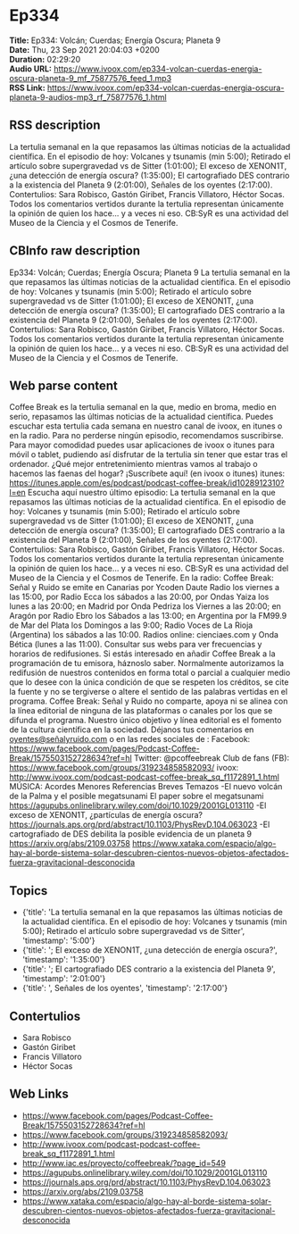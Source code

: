 # Ep334  
**Title:** Ep334: Volcán; Cuerdas; Energía Oscura; Planeta 9  
**Date:** Thu, 23 Sep 2021 20:04:03 +0200  
**Duration:** 02:29:20  
**Audio URL:** https://www.ivoox.com/ep334-volcan-cuerdas-energia-oscura-planeta-9_mf_75877576_feed_1.mp3  
**RSS Link:** https://www.ivoox.com/ep334-volcan-cuerdas-energia-oscura-planeta-9-audios-mp3_rf_75877576_1.html  

## RSS description
La tertulia semanal en la que repasamos las últimas noticias de la actualidad científica. En el episodio de hoy: Volcanes y tsunamis (min 5:00); Retirado el artículo sobre supergravedad vs de Sitter (1:01:00); El exceso de XENON1T, ¿una detección de energía oscura? (1:35:00); El cartografiado DES contrario a la existencia del Planeta 9 (2:01:00), Señales de los oyentes (2:17:00). Contertulios: Sara Robisco, Gastón Giribet, Francis Villatoro, Héctor Socas. Todos los comentarios vertidos durante la tertulia representan únicamente la opinión de quien los hace... y a veces ni eso. CB:SyR es una actividad del Museo de la Ciencia y el Cosmos de Tenerife.

## CBInfo raw description
Ep334: Volcán; Cuerdas; Energía Oscura; Planeta 9
La tertulia semanal en la que repasamos las últimas noticias de la actualidad científica. En el episodio de hoy: Volcanes y tsunamis (min 5:00); Retirado el artículo sobre supergravedad vs de Sitter (1:01:00); El exceso de XENON1T, ¿una detección de energía oscura? (1:35:00); El cartografiado DES contrario a la existencia del Planeta 9 (2:01:00), Señales de los oyentes (2:17:00). Contertulios: Sara Robisco, Gastón Giribet, Francis Villatoro, Héctor Socas. Todos los comentarios vertidos durante la tertulia representan únicamente la opinión de quien los hace... y a veces ni eso. CB:SyR es una actividad del Museo de la Ciencia y el Cosmos de Tenerife.


## Web parse content
Coffee Break es la tertulia semanal en la que, medio en broma, medio en serio, repasamos las últimas noticias de la actualidad científica. Puedes escuchar esta tertulia cada semana en nuestro canal de ivoox, en itunes o en la radio. Para no perderse ningún episodio, recomendamos suscribirse. Para mayor comodidad puedes usar aplicaciones de ivoox o itunes para móvil o tablet, pudiendo así disfrutar de la tertulia sin tener que estar tras el ordenador. ¿Qué mejor entretenimiento mientras vamos al trabajo o hacemos las faenas del hogar? ¡Suscríbete aquí! (en ivoox o itunes) itunes: https://itunes.apple.com/es/podcast/podcast-coffee-break/id1028912310?l=en Escucha aquí nuestro último episodio: La tertulia semanal en la que repasamos las últimas noticias de la actualidad científica. En el episodio de hoy: Volcanes y tsunamis (min 5:00); Retirado el artículo sobre supergravedad vs de Sitter (1:01:00); El exceso de XENON1T, ¿una detección de energía oscura? (1:35:00); El cartografiado DES contrario a la existencia del Planeta 9 (2:01:00), Señales de los oyentes (2:17:00). Contertulios: Sara Robisco, Gastón Giribet, Francis Villatoro, Héctor Socas. Todos los comentarios vertidos durante la tertulia representan únicamente la opinión de quien los hace… y a veces ni eso. CB:SyR es una actividad del Museo de la Ciencia y el Cosmos de Tenerife. En la radio: Coffee Break: Señal y Ruido se emite en Canarias por Ycoden Daute Radio los viernes a las 15:00, por Radio Ecca los sábados a las 20:00, por Ondas Yaiza los lunes a las 20:00; en Madrid por Onda Pedriza los Viernes a las 20:00; en Aragón por Radio Ebro los Sábados a las 13:00; en Argentina por la FM99.9 de Mar del Plata los Domingos a las 9:00; Radio Voces de La Rioja (Argentina) los sábados a las 10:00. Radios online: cienciaes.com y Onda Bética (lunes a las 11:00). Consultar sus webs para ver frecuencias y horarios de redifusiones. Si estás interesado en añadir Coffee Break a la programación de tu emisora, háznoslo saber. Normalmente autorizamos la redifusión de nuestros contenidos en forma total o parcial a cualquier medio que lo desee con la única condición de que se respeten los créditos, se cite la fuente y no se tergiverse o altere el sentido de las palabras vertidas en el programa. Coffee Break: Señal y Ruido no comparte, apoya ni se alinea con la línea editorial de ninguna de las plataformas o canales por los que se difunda el programa. Nuestro único objetivo y línea editorial es el fomento de la cultura científica en la sociedad. Déjanos tus comentarios en oyentes@señalyruido.com o en las redes sociales de : Facebook: https://www.facebook.com/pages/Podcast-Coffee-Break/1575503152728634?ref=hl Twitter: @pcoffeebreak Club de fans (FB): https://www.facebook.com/groups/319234858582093/ ivoox: http://www.ivoox.com/podcast-podcast-coffee-break_sq_f1172891_1.html MÚSICA: Acordes Menores Referencias Breves Temazos -El nuevo volcán de la Palma y el posible megatsunami El paper sobre el megatsunami https://agupubs.onlinelibrary.wiley.com/doi/10.1029/2001GL013110 -El exceso de XENON1T, ¿partículas de energía oscura? https://journals.aps.org/prd/abstract/10.1103/PhysRevD.104.063023 -El cartografiado de DES debilita la posible evidencia de un planeta 9 https://arxiv.org/abs/2109.03758 https://www.xataka.com/espacio/algo-hay-al-borde-sistema-solar-descubren-cientos-nuevos-objetos-afectados-fuerza-gravitacional-desconocida

## Topics
- {'title': 'La tertulia semanal en la que repasamos las últimas noticias de la actualidad científica. En el episodio de hoy: Volcanes y tsunamis (min 5:00); Retirado el artículo sobre supergravedad vs de Sitter', 'timestamp': '5:00'}
- {'title': '; El exceso de XENON1T, ¿una detección de energía oscura?', 'timestamp': '1:35:00'}
- {'title': '; El cartografiado DES contrario a la existencia del Planeta 9', 'timestamp': '2:01:00'}
- {'title': ', Señales de los oyentes', 'timestamp': '2:17:00'}
## Contertulios
- Sara Robisco
- Gastón Giribet
- Francis Villatoro
- Héctor Socas
## Web Links
- https://www.facebook.com/pages/Podcast-Coffee-Break/1575503152728634?ref=hl
- https://www.facebook.com/groups/319234858582093/
- http://www.ivoox.com/podcast-podcast-coffee-break_sq_f1172891_1.html
- http://www.iac.es/proyecto/coffeebreak/?page_id=549
- https://agupubs.onlinelibrary.wiley.com/doi/10.1029/2001GL013110
- https://journals.aps.org/prd/abstract/10.1103/PhysRevD.104.063023
- https://arxiv.org/abs/2109.03758
- https://www.xataka.com/espacio/algo-hay-al-borde-sistema-solar-descubren-cientos-nuevos-objetos-afectados-fuerza-gravitacional-desconocida